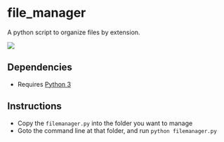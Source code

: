 # file_manager
A python script to organize files by extension.

![](https://img.shields.io/badge/python-3-blue.svg?style=flat-square)

## Dependencies
* Requires [Python 3](https://www.python.org/)

## Instructions
* Copy the ```filemanager.py``` into the folder you want to manage
* Goto the command line at that folder, and run ```python filemanager.py```
